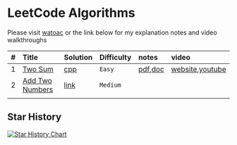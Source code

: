 # LeetCode Algorithms

Please visit [watoac](www.watoac.com) or the link below for my explanation notes and video walkthroughs

| # | Title                                                  | Solution                                    | Difficulty | notes                                                                                                                                  | video                                                                                         |
|:--| :----------------------------------------------------- |:--------------------------------------------| :--------- |:---------------------------------------------------------------------------------------------------------------------------------------|:----------------------------------------------------------------------------------------------|
| 1 | [Two Sum](https://leetcode.com/problems/two-sum/)        | [cpp](./algorithms/cpp/1_twoSum/twoSum.cpp) | `Easy`     | [pdf](https://watoac.com/notes/1/),[doc](https://docs.google.com/document/d/14m8Q4qJ2HvUQBqetMkxDfWRN4Z196v26NyYKgZ0Bmhs/edit?tab=t.0) | [website](https://watoac.com/videos/1/),[youtube](https://www.youtube.com/watch?v=2dUjxrOMX7g) |
| 2 | [Add Two Numbers](https://leetcode.com/problems/add-two-numbers/) | [link](./solutions/002-add-two-numbers.js)  | `Medium`   |                                                                                                                                        |                                                                                               |
|   |                                                        |                                             |            |                                                                                                                                        |                                                                                               |


## Star History

[![Star History Chart](https://api.star-history.com/svg?repos=AndrewLiu666/leetcode&type=Date)](https://www.star-history.com/#AndrewLiu666/leetcode&Date)